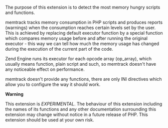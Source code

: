 The purpose of this extension is to detect the most memory hungry
scripts and functions.

memtrack tracks memory consumption in PHP scripts and produces reports
(warnings) when the consumption reaches certain levels set by the user.
This is achieved by replacing default executor function by a special
function which compares memory usage before and after running the
original executor - this way we can tell how much the memory usage has
changed during the execution of the current part of the code.

Zend Engine runs its executor for each opcode array (op\_array), which
usually means function, plain script and such, so memtrack doesn't have
any noticeable effect on performance.

memtrack doesn't provide any functions, there are only INI directives
which allow you to configure the way it should work.

**Warning**

This extension is *EXPERIMENTAL*. The behaviour of this extension
including the names of its functions and any other documentation
surrounding this extension may change without notice in a future release
of PHP. This extension should be used at your own risk.

